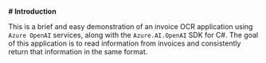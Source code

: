 **# Introduction**

This is a brief and easy demonstration of an invoice OCR application using `Azure OpenAI` services, along with the `Azure.AI.OpenAI` SDK for C#. The goal of this application is to read information from invoices and consistently return that information in the same format.

